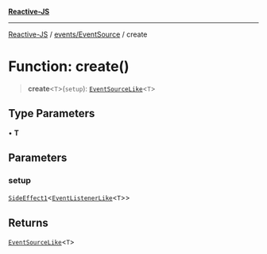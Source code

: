 [**Reactive-JS**](../../../README.md)

***

[Reactive-JS](../../../README.md) / [events/EventSource](../README.md) / create

# Function: create()

> **create**\<`T`\>(`setup`): [`EventSourceLike`](../../interfaces/EventSourceLike.md)\<`T`\>

## Type Parameters

• **T**

## Parameters

### setup

[`SideEffect1`](../../../functions/type-aliases/SideEffect1.md)\<[`EventListenerLike`](../../interfaces/EventListenerLike.md)\<`T`\>\>

## Returns

[`EventSourceLike`](../../interfaces/EventSourceLike.md)\<`T`\>
